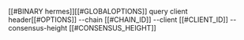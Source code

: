 [[#BINARY hermes]][[#GLOBALOPTIONS]] query client header[[#OPTIONS]] --chain [[#CHAIN_ID]] --client [[#CLIENT_ID]] --consensus-height [[#CONSENSUS_HEIGHT]]
